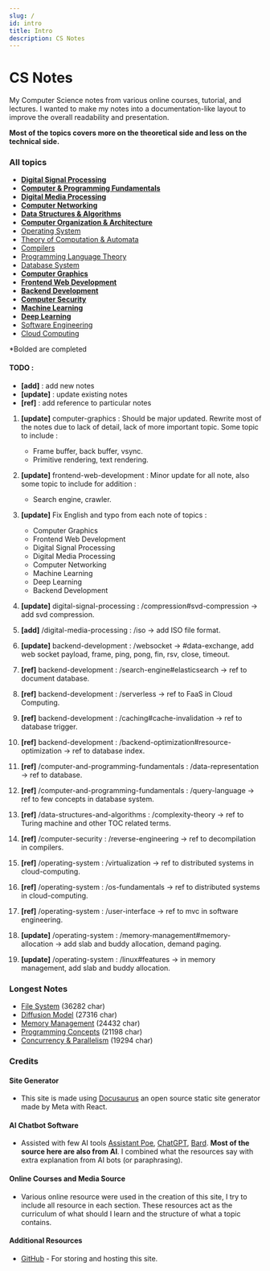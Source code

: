 ```yaml
---
slug: /
id: intro
title: Intro
description: CS Notes
---
```


# CS Notes

My Computer Science notes from various online courses, tutorial, and lectures. I wanted to make my notes into a documentation-like layout to improve the overall readability and presentation.

**Most of the topics covers more on the theoretical side and less on the technical side.**

### All topics

- **[Digital Signal Processing](digital-signal-processing)**
- **[Computer & Programming Fundamentals](computer-and-programming-fundamentals)**
- **[Digital Media Processing](digital-media-processing)**
- **[Computer Networking](computer-networking)**
- **[Data Structures & Algorithms](data-structures-and-algorithms)**
- **[Computer Organization & Architecture](computer-organization-and-architecture)**
- [Operating System](operating-system)
- [Theory of Computation & Automata](theory-of-computation-and-automata)
- [Compilers](compilers)
- [Programming Language Theory](programming-language-theory)
- [Database System](database-system)
- **[Computer Graphics](computer-graphics)**
- **[Frontend Web Development](frontend-web-development)**
- **[Backend Development](backend-development)**
- **[Computer Security](computer-security)**
- **[Machine Learning](machine-learning)**
- **[Deep Learning](deep-learning)**
- [Software Engineering](software-engineering)
- [Cloud Computing](cloud-computing)

\*Bolded are completed

#### TODO :

- **[add]** : add new notes
- **[update]** : update existing notes
- **[ref]** : add reference to particular notes

1. **[update]** computer-graphics : Should be major updated. Rewrite most of the notes due to lack of detail, lack of more important topic. Some topic to include :

   - Frame buffer, back buffer, vsync.
   - Primitive rendering, text rendering.

2. **[update]** frontend-web-development : Minor update for all note, also some topic to include for addition :

   - Search engine, crawler.

3. **[update]** Fix English and typo from each note of topics :

   - Computer Graphics
   - Frontend Web Development
   - Digital Signal Processing
   - Digital Media Processing
   - Computer Networking
   - Machine Learning
   - Deep Learning
   - Backend Development

4. **[update]** digital-signal-processing : /compression#svd-compression -> add svd compression.
5. **[add]** /digital-media-processing : /iso -> add ISO file format.
6. **[update]** backend-development : /websocket -> #data-exchange, add web socket payload, frame, ping, pong, fin, rsv, close, timeout.
7. **[ref]** backend-development : /search-engine#elasticsearch -> ref to document database.
8. **[ref]** backend-development : /serverless -> ref to FaaS in Cloud Computing.
9. **[ref]** backend-development : /caching#cache-invalidation -> ref to database trigger.
10. **[ref]** backend-development : /backend-optimization#resource-optimization -> ref to database index.
11. **[ref]** /computer-and-programming-fundamentals : /data-representation -> ref to database.
12. **[ref]** /computer-and-programming-fundamentals : /query-language -> ref to few concepts in database system.
13. **[ref]** /data-structures-and-algorithms : /complexity-theory -> ref to Turing machine and other TOC related terms.
14. **[ref]** /computer-security : /reverse-engineering -> ref to decompilation in compilers.
15. **[ref]** /operating-system : /virtualization -> ref to distributed systems in cloud-computing.
16. **[ref]** /operating-system : /os-fundamentals -> ref to distributed systems in cloud-computing.
17. **[ref]** /operating-system : /user-interface -> ref to mvc in software engineering.
18. **[update]** /operating-system : /memory-management#memory-allocation -> add slab and buddy allocation, demand paging.
19. **[update]** /operating-system : /linux#features -> in memory management, add slab and buddy allocation.

### Longest Notes

- [File System](operating-system/file-system) (36282 char)
- [Diffusion Model](deep-learning/diffusion-model) (27316 char)
- [Memory Management](operating-system/memory-management) (24432 char)
- [Programming Concepts](computer-and-programming-fundamentals/programming-concepts) (21198 char)
- [Concurrency & Parallelism](computer-and-programming-fundamentals/concurrency-and-parallelism) (19294 char)

### Credits

#### Site Generator

- This site is made using [Docusaurus](https://docusaurus.io/) an open source static site generator made by Meta with React.

#### AI Chatbot Software

- Assisted with few AI tools [Assistant Poe](https://poe.com), [ChatGPT](https://chat.openai.com/), [Bard](https://bard.google.com/). **Most of the source here are also from AI**. I combined what the resources say with extra explanation from AI bots (or paraphrasing).

#### Online Courses and Media Source

- Various online resource were used in the creation of this site, I try to include all resource in each section. These resources act as the curriculum of what should I learn and the structure of what a topic contains.

#### Additional Resources

- [GitHub](https://github.com/) - For storing and hosting this site.
